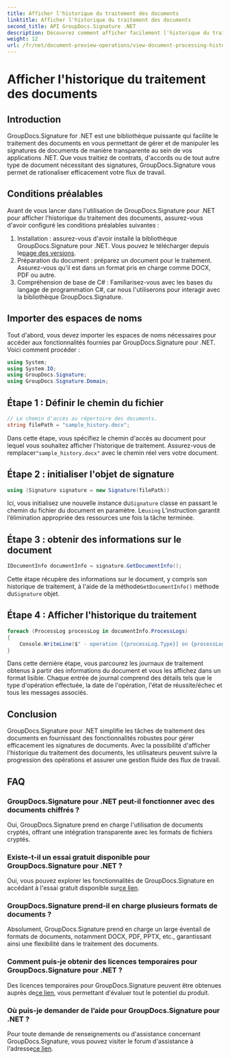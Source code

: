 ```yaml
---
title: Afficher l'historique du traitement des documents
linktitle: Afficher l'historique du traitement des documents
second_title: API GroupDocs.Signature .NET
description: Découvrez comment afficher facilement l'historique du traitement des documents à l'aide de GroupDocs.Signature pour .NET. Suivez notre guide étape par étape pour une gestion transparente des flux de travail.
weight: 12
url: /fr/net/document-preview-operations/view-document-processing-history/
---
```


# Afficher l'historique du traitement des documents

## Introduction
GroupDocs.Signature for .NET est une bibliothèque puissante qui facilite le traitement des documents en vous permettant de gérer et de manipuler les signatures de documents de manière transparente au sein de vos applications .NET. Que vous traitiez de contrats, d'accords ou de tout autre type de document nécessitant des signatures, GroupDocs.Signature vous permet de rationaliser efficacement votre flux de travail.
## Conditions préalables
Avant de vous lancer dans l'utilisation de GroupDocs.Signature pour .NET pour afficher l'historique du traitement des documents, assurez-vous d'avoir configuré les conditions préalables suivantes :
1.  Installation : assurez-vous d'avoir installé la bibliothèque GroupDocs.Signature pour .NET. Vous pouvez le télécharger depuis le[page des versions](https://releases.groupdocs.com/signature/net/).
2. Préparation du document : préparez un document pour le traitement. Assurez-vous qu'il est dans un format pris en charge comme DOCX, PDF ou autre.
3. Compréhension de base de C# : Familiarisez-vous avec les bases du langage de programmation C#, car nous l'utiliserons pour interagir avec la bibliothèque GroupDocs.Signature.

## Importer des espaces de noms
Tout d'abord, vous devez importer les espaces de noms nécessaires pour accéder aux fonctionnalités fournies par GroupDocs.Signature pour .NET. Voici comment procéder :
```csharp
using System;
using System.IO;
using GroupDocs.Signature;
using GroupDocs.Signature.Domain;
```
## Étape 1 : Définir le chemin du fichier
```csharp
// Le chemin d'accès au répertoire des documents.
string filePath = "sample_history.docx";
```
 Dans cette étape, vous spécifiez le chemin d'accès au document pour lequel vous souhaitez afficher l'historique de traitement. Assurez-vous de remplacer`"sample_history.docx"` avec le chemin réel vers votre document.
## Étape 2 : initialiser l'objet de signature
```csharp
using (Signature signature = new Signature(filePath))
```
 Ici, vous initialisez une nouvelle instance du`Signature` classe en passant le chemin du fichier du document en paramètre. Le`using` L’instruction garantit l’élimination appropriée des ressources une fois la tâche terminée.
## Étape 3 : obtenir des informations sur le document
```csharp
IDocumentInfo documentInfo = signature.GetDocumentInfo();
```
 Cette étape récupère des informations sur le document, y compris son historique de traitement, à l'aide de la méthode`GetDocumentInfo()` méthode du`Signature` objet.
## Étape 4 : Afficher l'historique du traitement
```csharp
foreach (ProcessLog processLog in documentInfo.ProcessLogs)
{
    Console.WriteLine($" - operation [{processLog.Type}] on {processLog.Date.ToShortDateString()}. Succeeded/Failed {processLog.Succeeded}/{processLog.Failed}. Message: {processLog.Message}");
}
```
Dans cette dernière étape, vous parcourez les journaux de traitement obtenus à partir des informations du document et vous les affichez dans un format lisible. Chaque entrée de journal comprend des détails tels que le type d'opération effectuée, la date de l'opération, l'état de réussite/échec et tous les messages associés.

## Conclusion
GroupDocs.Signature pour .NET simplifie les tâches de traitement des documents en fournissant des fonctionnalités robustes pour gérer efficacement les signatures de documents. Avec la possibilité d'afficher l'historique du traitement des documents, les utilisateurs peuvent suivre la progression des opérations et assurer une gestion fluide des flux de travail.
## FAQ
### GroupDocs.Signature pour .NET peut-il fonctionner avec des documents chiffrés ?
Oui, GroupDocs.Signature prend en charge l'utilisation de documents cryptés, offrant une intégration transparente avec les formats de fichiers cryptés.
### Existe-t-il un essai gratuit disponible pour GroupDocs.Signature pour .NET ?
 Oui, vous pouvez explorer les fonctionnalités de GroupDocs.Signature en accédant à l'essai gratuit disponible sur[ce lien](https://releases.groupdocs.com/).
### GroupDocs.Signature prend-il en charge plusieurs formats de documents ?
Absolument, GroupDocs.Signature prend en charge un large éventail de formats de documents, notamment DOCX, PDF, PPTX, etc., garantissant ainsi une flexibilité dans le traitement des documents.
### Comment puis-je obtenir des licences temporaires pour GroupDocs.Signature pour .NET ?
 Des licences temporaires pour GroupDocs.Signature peuvent être obtenues auprès de[ce lien](https://purchase.groupdocs.com/temporary-license/), vous permettant d'évaluer tout le potentiel du produit.
### Où puis-je demander de l’aide pour GroupDocs.Signature pour .NET ?
 Pour toute demande de renseignements ou d'assistance concernant GroupDocs.Signature, vous pouvez visiter le forum d'assistance à l'adresse[ce lien](https://forum.groupdocs.com/c/signature/13).